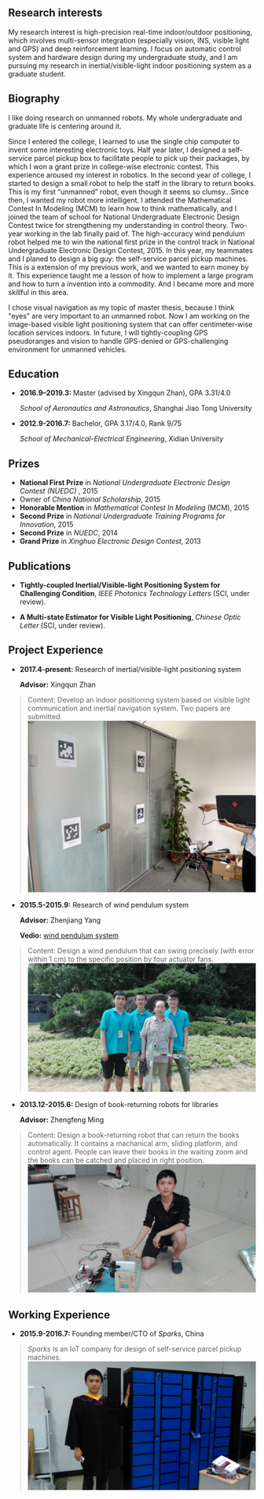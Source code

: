 Research interests
---
My research interest is high-precision real-time indoor/outdoor positioning, which involves multi-sensor integration (especially vision, INS, visible light and GPS) and deep reinforcement learning. I focus on automatic control system and hardware design during my undergraduate study, and I am pursuing my research in inertial/visible-light indoor positioning system as a graduate student.

Biography
---
I like doing research on unmanned robots. My whole undergraduate and graduate life is centering around it.

Since I entered the college, I learned to use the single chip computer to invent some interesting electronic toys. Half year later, I designed a self-service parcel pickup box to facilitate people to pick up their packages, by which I won a grant prize in college-wise electronic contest. This experience aroused my interest in robotics. In the second year of college, I started to design a small robot to help the staff in the library to return books. This is my first “unmanned” robot, even though it seems so clumsy…Since then, I wanted my robot more intelligent. I attended the Mathematical Contest In Modeling (MCM) to learn how to think mathematically, and I joined the team of school for National Undergraduate Electronic Design Contest twice for strengthening my understanding in control theory. Two-year working in the lab finally paid of. The high-accuracy wind pendulum robot helped me to win the national first prize in the control track in National Undergraduate Electronic Design Contest, 2015. In this year, my teammates and I planed to design a big guy: the self-service parcel pickup machines. This is a extension of my previous work, and we wanted to earn money by it. This experience taught me a lesson of how to implement a large program and how to turn a invention into a commodity. And I became more and more skillful in this area.

I chose visual navigation as my topic of master thesis, because I think "eyes" are very important to an unmanned robot. Now I am working on the image-based visible light positioning system that can offer centimeter-wise location services indoors. In future, I will tightly-coupling GPS pseudoranges and vision to handle GPS-denied or GPS-challenging environment for unmanned vehicles.

Education
---

- **2016.9–2019.3:** Master (advised by Xingqun Zhan), GPA 3.31/4.0

  *School of Aeronautics and Astronautics*, Shanghai Jiao Tong University
  
  
- **2012.9-2016.7:** Bachelor, GPA 3.17/4.0, Rank 9/75

  *School of Mechanical-Electrical Engineering*, Xidian University
  
  
Prizes
---

- **National First Prize** in *National Undergraduate Electronic Design Contest (NUEDC)* , 2015
- Owner of *China National Scholarship*, 2015
- **Honorable Mention** in *Mathematical Contest In Modeling* (MCM), 2015
- **Second Prize** in  *National Undergraduate Training Programs for Innovation*, 2015
- **Second Prize** in *NUEDC*, 2014
- **Grand Prize** in *Xinghuo Electronic Design Contest*, 2013

Publications
---

- **Tightly-coupled Inertial/Visible-light Positioning System for Challenging Condition**, *IEEE Photonics Technology Letters* (SCI, under review). 

- **A Multi-state Estimator for Visible Light Positioning**, *Chinese Optic Letter* (SCI, under review). 
  
Project Experience
---

- **2017.4-present:** Research of inertial/visible-light positioning system

  **Advisor:** Xingqun Zhan
> Content: Develop an indoor positioning system based on visible light communication and inertial navigation system. Two papers are submitted.
![Image](https://raw.githubusercontent.com/charlesLovesCpp/Tightly-coupled-inertial-VLC-positioning-system/master/fig_positioning.jpg)

- **2015.5-2015.9:** Research of wind pendulum system

  **Advisor:** Zhenjiang Yang
  
  **Vedio:** [wind pendulum system](http://v.youku.com/v_show/id_XMTMxMjY1MTYwNA==.html?spm=a2h0k.11417342.soresults.dtitle)
> Content: Design a wind pendulum that can swing precisely (with error within 1 cm) to the specific position by four actuator fans. 
![Image](https://raw.githubusercontent.com/charlesLovesCpp/Test/master/robot_2.jpg)

- **2013.12-2015.6:** Design of book-returning robots for libraries

  **Advisor:** Zhengfeng Ming
> Content: Design a book-returning robot that can return the books automatically. It contains a machanical arm, sliding platform, and control agent. People can leave their books in the waiting zoom and the books can be catched and placed in right position.
![Image](https://raw.githubusercontent.com/charlesLovesCpp/Test/master/robot_1.jpg)

Working Experience
---

- **2015.9-2016.7:** Founding member/CTO of *Sparks*, China
> *Sparks* is an IoT company for design of self-service parcel pickup machines. 
![Image](https://raw.githubusercontent.com/charlesLovesCpp/Test/master/pickup_machine.jpg)

